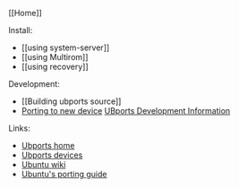 [[Home]]

Install:
* [[using system-server]]
* [[using Multirom]]
* [[using recovery]]

Development:
* [[Building ubports source]]
* [Porting to new device](https://developer.ubuntu.com/en/phone/devices/porting-new-device/)
[UBports Development Information](https://wiki.ubports.com/wiki/Ubports-Development-Information)

Links:
* [Ubports home](https://ubports.com)
* [Ubports devices](https://devices.ubports.com)
* [Ubuntu wiki](https://wiki.ubuntu.com/Touch)
* [Ubuntu's porting guide](https://developer.ubuntu.com/en/start/ubuntu-for-devices/porting-new-device/)